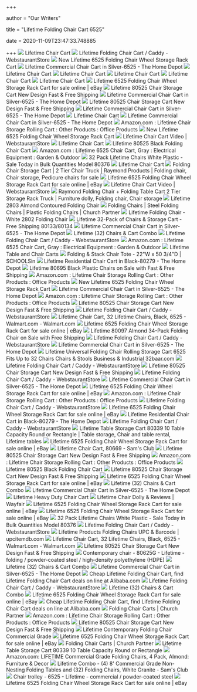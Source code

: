 +++
        
author = "Our Writers"
        
title = "Lifetime Folding Chair Cart 6525"
        
date = 2020-11-09T23:47:33.748885
        
+++
[ ![](https://marvel-b1-cdn.bc0a.com/f00000000107743/www.lifetime.com/imagecache/kodachrome/product/main/4415d233-9314-4f42-bd0e-8fe73b04ae24.jpg)](https://marvel-b1-cdn.bc0a.com/f00000000107743/www.lifetime.com/imagecache/kodachrome/product/main/4415d233-9314-4f42-bd0e-8fe73b04ae24.jpg) Lifetime Chair Cart
[ ![](https://cdnimg.webstaurantstore.com/images/products/large/57936/591530.jpg)](https://cdnimg.webstaurantstore.com/images/products/large/57936/591530.jpg) Lifetime Folding Chair Cart / Caddy - WebstaurantStore
[ ![](https://www.competitiveedgeproducts.com/assets/images/6525-03.jpg)](https://www.competitiveedgeproducts.com/assets/images/6525-03.jpg) New Lifetime 6525 Folding Chair Wheel Storage Rack Cart
[ ![](https://images.homedepot-static.com/productImages/123d2007-9ec6-492d-9142-25d10dffc9a6/svn/lifetime-platform-trucks-dollies-6525-64_1000.jpg)](https://images.homedepot-static.com/productImages/123d2007-9ec6-492d-9142-25d10dffc9a6/svn/lifetime-platform-trucks-dollies-6525-64_1000.jpg) Lifetime Commercial Chair Cart in Silver-6525 - The Home Depot
[ ![](https://marvel-b1-cdn.bc0a.com/f00000000107743/www.lifetime.com/imagecache/kodachrome/product/main/890e90f9-f9fc-4bbf-86da-2e3146687bac.jpg)](https://marvel-b1-cdn.bc0a.com/f00000000107743/www.lifetime.com/imagecache/kodachrome/product/main/890e90f9-f9fc-4bbf-86da-2e3146687bac.jpg) Lifetime Chair Cart
[ ![](https://marvel-b1-cdn.bc0a.com/f00000000107743/www.lifetime.com/imagecache/kodachrome/product/main/3fe43591-d9ca-4f43-b154-cca84a8d27ab.jpg)](https://marvel-b1-cdn.bc0a.com/f00000000107743/www.lifetime.com/imagecache/kodachrome/product/main/3fe43591-d9ca-4f43-b154-cca84a8d27ab.jpg) Lifetime Chair Cart
[ ![](https://marvel-b1-cdn.bc0a.com/f00000000107743/www.lifetime.com/imagecache/kodachrome/product/main/344afaf2-45a9-486d-94c8-905f9989ccfe.jpg)](https://marvel-b1-cdn.bc0a.com/f00000000107743/www.lifetime.com/imagecache/kodachrome/product/main/344afaf2-45a9-486d-94c8-905f9989ccfe.jpg) Lifetime Chair Cart
[ ![](https://marvel-b1-cdn.bc0a.com/f00000000107743/www.lifetime.com/imagecache/kodachrome/product/main/de47db07-69ff-4f31-b1d5-dc353599609c.jpg)](https://marvel-b1-cdn.bc0a.com/f00000000107743/www.lifetime.com/imagecache/kodachrome/product/main/de47db07-69ff-4f31-b1d5-dc353599609c.jpg) Lifetime Chair Cart
[ ![](https://marvel-b1-cdn.bc0a.com/f00000000107743/www.lifetime.com/imagecache/kodachrome/product/main/bcfe44e9-3cec-422d-99b8-bd1ba96d723a.jpg)](https://marvel-b1-cdn.bc0a.com/f00000000107743/www.lifetime.com/imagecache/kodachrome/product/main/bcfe44e9-3cec-422d-99b8-bd1ba96d723a.jpg) Lifetime Chair Cart
[ ![](https://i.ebayimg.com/00/s/MTYwMFgxNjAw/z/KCsAAOSwCEhehpmJ/$_1.JPG?set_id=880000500F)](https://i.ebayimg.com/00/s/MTYwMFgxNjAw/z/KCsAAOSwCEhehpmJ/$_1.JPG?set_id=880000500F) Lifetime 6525 Folding Chair Wheel Storage Rack Cart for sale online | eBay
[ ![](https://www.competitiveedgeproducts.com/assets/images/80525_5.jpg)](https://www.competitiveedgeproducts.com/assets/images/80525_5.jpg) Lifetime 80525 Chair Storage Cart New Design Fast & Free Shipping
[ ![](https://images.homedepot-static.com/productImages/32897e35-946a-4c3c-892d-4718d3cfec11/svn/lifetime-platform-trucks-dollies-6525-e1_600.jpg)](https://images.homedepot-static.com/productImages/32897e35-946a-4c3c-892d-4718d3cfec11/svn/lifetime-platform-trucks-dollies-6525-e1_600.jpg) Lifetime Commercial Chair Cart in Silver-6525 - The Home Depot
[ ![](https://www.competitiveedgeproducts.com/assets/images/80525_6.jpg)](https://www.competitiveedgeproducts.com/assets/images/80525_6.jpg) Lifetime 80525 Chair Storage Cart New Design Fast & Free Shipping
[ ![](https://images.homedepot-static.com/productImages/f94415f3-6fd0-46c3-afba-40eb96feb233/svn/lifetime-platform-trucks-dollies-6525-31_600.jpg)](https://images.homedepot-static.com/productImages/f94415f3-6fd0-46c3-afba-40eb96feb233/svn/lifetime-platform-trucks-dollies-6525-31_600.jpg) Lifetime Commercial Chair Cart in Silver-6525 - The Home Depot
[ ![](http://img.youtube.com/vi/JEUi5Xb1FmE/0.jpg)](http://img.youtube.com/vi/JEUi5Xb1FmE/0.jpg) Lifetime Chair Cart
[ ![](https://images.homedepot-static.com/productImages/9f231370-8e2c-4c7a-939a-ea774f6285b5/svn/lifetime-platform-trucks-dollies-6525-40_600.jpg)](https://images.homedepot-static.com/productImages/9f231370-8e2c-4c7a-939a-ea774f6285b5/svn/lifetime-platform-trucks-dollies-6525-40_600.jpg) Lifetime Commercial Chair Cart in Silver-6525 - The Home Depot
[ ![](https://images-na.ssl-images-amazon.com/images/I/619uEa6HMaL._AC_SL1500_.jpg)](https://images-na.ssl-images-amazon.com/images/I/619uEa6HMaL._AC_SL1500_.jpg) Amazon.com : Lifetime Chair Storage Rolling Cart : Other Products : Office  Products
[ ![](https://www.competitiveedgeproducts.com/assets/images/APP_PRODUCT_IMAGE_11159_616807_0_0.jpg)](https://www.competitiveedgeproducts.com/assets/images/APP_PRODUCT_IMAGE_11159_616807_0_0.jpg) New Lifetime 6525 Folding Chair Wheel Storage Rack Cart
[ ![](https://cdnimg.webstaurantstore.com/images/videos/extra_large/chaircartthumb2.jpg)](https://cdnimg.webstaurantstore.com/images/videos/extra_large/chaircartthumb2.jpg) Lifetime Chair Cart Video | WebstaurantStore
[ ![](https://marvel-b1-cdn.bc0a.com/f00000000107743/www.lifetime.com/imagecache/kodachrome/product/main/a1d84be6-315b-4407-ad7b-02b8ad693d39.jpg)](https://marvel-b1-cdn.bc0a.com/f00000000107743/www.lifetime.com/imagecache/kodachrome/product/main/a1d84be6-315b-4407-ad7b-02b8ad693d39.jpg) Lifetime Chair Cart
[ ![](https://cdnimg.webstaurantstore.com/images/products/large/412351/1541873.jpg)](https://cdnimg.webstaurantstore.com/images/products/large/412351/1541873.jpg) Lifetime 80525 Black Folding Chair Cart
[ ![](https://images-na.ssl-images-amazon.com/images/I/71FmmHVRghL._AC_SL1500_.jpg)](https://images-na.ssl-images-amazon.com/images/I/71FmmHVRghL._AC_SL1500_.jpg) Amazon.com : Lifetime 6525 Chair Cart, Gray : Electrical Equipment : Garden  & Outdoor
[ ![](https://www.competitiveedgeproducts.com/assets/images/22802-01.jpg)](https://www.competitiveedgeproducts.com/assets/images/22802-01.jpg) 32 Pack Lifetime Chairs White Plastic - Sale Today in Bulk Quantities Model  80376
[ ![](https://marvel-b1-cdn.bc0a.com/f00000000107743/www.lifetime.com/imagecache/kodachrome/product/main/99c7fcce-d4e4-47a8-854f-a16c056091f7.jpg)](https://marvel-b1-cdn.bc0a.com/f00000000107743/www.lifetime.com/imagecache/kodachrome/product/main/99c7fcce-d4e4-47a8-854f-a16c056091f7.jpg) Lifetime Chair Cart
[ ![](https://i.pinimg.com/originals/a2/02/b1/a202b1c470384cd03bc4691648f11f63.jpg)](https://i.pinimg.com/originals/a2/02/b1/a202b1c470384cd03bc4691648f11f63.jpg) Folding Chair Storage Cart | 2 Tier Chair Truck | Raymond Products | Folding  chair, Chair storage, Pedicure chairs for sale
[ ![](https://i.ebayimg.com/images/g/XEwAAOSw0NZehpmJ/s-l1600.jpg)](https://i.ebayimg.com/images/g/XEwAAOSw0NZehpmJ/s-l1600.jpg) Lifetime 6525 Folding Chair Wheel Storage Rack Cart for sale online | eBay
[ ![](https://cdnimg.webstaurantstore.com/images/videos/extra_large/lifetimechaircart_380_400kbps.jpg)](https://cdnimg.webstaurantstore.com/images/videos/extra_large/lifetimechaircart_380_400kbps.jpg) Lifetime Chair Cart Video | WebstaurantStore
[ ![](https://i.pinimg.com/600x315/66/1c/06/661c06c6a21b13e186e977023a6ce84f.jpg)](https://i.pinimg.com/600x315/66/1c/06/661c06c6a21b13e186e977023a6ce84f.jpg) Raymond Folding Chair + Folding Table Cart 2 Tier Storage Rack Truck |  Furniture dolly, Folding chair, Chair storage
[ ![](https://cdnimg.webstaurantstore.com/images/products/large/33394/1492058.jpg)](https://cdnimg.webstaurantstore.com/images/products/large/33394/1492058.jpg) Lifetime 2803 Almond Contoured Folding Chair
[ ![](https://storage.googleapis.com/ppg-media-production/cache-a/c9/c9/c9c99391fbde7beca1a2f306b97e697a.jpg)](https://storage.googleapis.com/ppg-media-production/cache-a/c9/c9/c9c99391fbde7beca1a2f306b97e697a.jpg) Folding Chairs | Steel Folding Chairs | Plastic Folding Chairs | Church  Partner
[ ![](https://cdnimg.webstaurantstore.com/images/products/large/8795/1490034.jpg)](https://cdnimg.webstaurantstore.com/images/products/large/8795/1490034.jpg) Lifetime Folding Chair - White 2802 Folding Chair
[ ![](https://www.competitiveedgeproducts.com/assets/images/80133small-10.jpg)](https://www.competitiveedgeproducts.com/assets/images/80133small-10.jpg) Lifetime 32-Pack of Chairs & Storage Cart - Free Shipping 80133/80134
[ ![](https://f1.media.brightcove.com/8/1834613806001/1834613806001_4623299159001_4623297029001-vs.jpg?pubId=66036796001&videoId=4631457192001)](https://f1.media.brightcove.com/8/1834613806001/1834613806001_4623299159001_4623297029001-vs.jpg?pubId=66036796001&videoId=4631457192001) Lifetime Commercial Chair Cart in Silver-6525 - The Home Depot
[ ![](https://marvel-b1-cdn.bc0a.com/f00000000107743/www.lifetime.com/imagecache/kodachrome/product/main/3613d4d8-360b-4545-a9b6-02b1e773a729.jpg)](https://marvel-b1-cdn.bc0a.com/f00000000107743/www.lifetime.com/imagecache/kodachrome/product/main/3613d4d8-360b-4545-a9b6-02b1e773a729.jpg) Lifetime (32) Chairs & Cart Combo
[ ![](https://cdnimg.webstaurantstore.com/images/products/medium/401561/1907140.jpg)](https://cdnimg.webstaurantstore.com/images/products/medium/401561/1907140.jpg) Lifetime Folding Chair Cart / Caddy - WebstaurantStore
[ ![](https://images-na.ssl-images-amazon.com/images/I/71dLvKrhPvL._AC_SL1500_.jpg)](https://images-na.ssl-images-amazon.com/images/I/71dLvKrhPvL._AC_SL1500_.jpg) Amazon.com : Lifetime 6525 Chair Cart, Gray : Electrical Equipment : Garden  & Outdoor
[ ![](https://www.competitiveedgeproducts.com/assets/images/84chaircaddy-01.jpg)](https://www.competitiveedgeproducts.com/assets/images/84chaircaddy-01.jpg) Lifetime Table and Chair Carts
[ ![](https://schoolsin.com/Merchant5/graphics/00000001/600_Foldgchairs_s.jpg)](https://schoolsin.com/Merchant5/graphics/00000001/600_Foldgchairs_s.jpg) Folding & Stack Chair Tote - 22"W x 50 3/4"D | SCHOOLSin
[ ![](https://images.homedepot-static.com/productImages/8e61ddda-2499-415d-b4cd-e3df5bc9800b/svn/lifetime-platform-trucks-dollies-80279-64_600.jpg)](https://images.homedepot-static.com/productImages/8e61ddda-2499-415d-b4cd-e3df5bc9800b/svn/lifetime-platform-trucks-dollies-80279-64_600.jpg) Lifetime Residential Chair Cart in Black-80279 - The Home Depot
[ ![](https://www.competitiveedgeproducts.com/assets/images/80695-32pack.png)](https://www.competitiveedgeproducts.com/assets/images/80695-32pack.png) Lifetime 80695 Black Plastic Chairs on Sale with Fast & Free Shipping
[ ![](https://images-na.ssl-images-amazon.com/images/I/71NQUDJAjNL._AC_UL320_SR286,320_.jpg)](https://images-na.ssl-images-amazon.com/images/I/71NQUDJAjNL._AC_UL320_SR286,320_.jpg) Amazon.com : Lifetime Chair Storage Rolling Cart : Other Products : Office  Products
[ ![](https://www.competitiveedgeproducts.com/assets/images/6525-02.jpg)](https://www.competitiveedgeproducts.com/assets/images/6525-02.jpg) New Lifetime 6525 Folding Chair Wheel Storage Rack Cart
[ ![](https://images.homedepot-static.com/productImages/87b85a63-705d-4fdf-aec1-e584804b3846/svn/adiroffice-platform-trucks-dollies-690-01-64_600.jpg)](https://images.homedepot-static.com/productImages/87b85a63-705d-4fdf-aec1-e584804b3846/svn/adiroffice-platform-trucks-dollies-690-01-64_600.jpg) Lifetime Commercial Chair Cart in Silver-6525 - The Home Depot
[ ![](https://m.media-amazon.com/images/I/717cUOiQFmL._AC_SS350_.jpg)](https://m.media-amazon.com/images/I/717cUOiQFmL._AC_SS350_.jpg) Amazon.com : Lifetime Chair Storage Rolling Cart : Other Products : Office  Products
[ ![](https://www.competitiveedgeproducts.com/assets/images/80525_4.jpg)](https://www.competitiveedgeproducts.com/assets/images/80525_4.jpg) Lifetime 80525 Chair Storage Cart New Design Fast & Free Shipping
[ ![](https://cdnimg.webstaurantstore.com/images/documents/specsheets/6525_513.jpg)](https://cdnimg.webstaurantstore.com/images/documents/specsheets/6525_513.jpg) Lifetime Folding Chair Cart / Caddy - WebstaurantStore
[ ![](https://i5.walmartimages.com/dfw/6e29e393-6e0b/k2-_4aadfccf-6ab1-461c-9f45-46cbb0082c77.v1.jpg)](https://i5.walmartimages.com/dfw/6e29e393-6e0b/k2-_4aadfccf-6ab1-461c-9f45-46cbb0082c77.v1.jpg) Lifetime Chair Cart, 32 Lifetime Chairs, Black, 6525 - Walmart.com -  Walmart.com
[ ![](https://i.ebayimg.com/images/g/qhAAAOSwtMVehpmJ/s-l1600.jpg)](https://i.ebayimg.com/images/g/qhAAAOSwtMVehpmJ/s-l1600.jpg) Lifetime 6525 Folding Chair Wheel Storage Rack Cart for sale online | eBay
[ ![](https://www.competitiveedgeproducts.com/assets/images/80074-03.jpg)](https://www.competitiveedgeproducts.com/assets/images/80074-03.jpg) Lifetime 80097 Almond 34-Pack Folding Chair on Sale with Free Shipping
[ ![](https://cdnimg.webstaurantstore.com/images/products/medium/429594/1987443.jpg)](https://cdnimg.webstaurantstore.com/images/products/medium/429594/1987443.jpg) Lifetime Folding Chair Cart / Caddy - WebstaurantStore
[ ![](https://images.homedepot-static.com/productImages/eea2c027-c23b-4070-a2a2-6f1d2dfefb3c/svn/adiroffice-platform-trucks-dollies-690-02-64_600.jpg)](https://images.homedepot-static.com/productImages/eea2c027-c23b-4070-a2a2-6f1d2dfefb3c/svn/adiroffice-platform-trucks-dollies-690-02-64_600.jpg) Lifetime Commercial Chair Cart in Silver-6525 - The Home Depot
[ ![](https://i.pinimg.com/236x/83/fe/95/83fe959a4f464072c1f6ca0adc535a9e--lodge-wedding-wedding-weekend.jpg)](https://i.pinimg.com/236x/83/fe/95/83fe959a4f464072c1f6ca0adc535a9e--lodge-wedding-wedding-weekend.jpg) Lifetime Universal Folding Chair Rolling Storage Cart 6525 Fits Up to 32 Chairs  Chairs & Stools Business & Industrial 32baar.com
[ ![](https://cdnimg.webstaurantstore.com/images/expanded-descriptions/5/7/57936/88f04c9d-baab-b10a-8fd74015ed25b66f.jpg)](https://cdnimg.webstaurantstore.com/images/expanded-descriptions/5/7/57936/88f04c9d-baab-b10a-8fd74015ed25b66f.jpg) Lifetime Folding Chair Cart / Caddy - WebstaurantStore
[ ![](https://i.ytimg.com/vi/ks_spNsBOeE/maxresdefault.jpg)](https://i.ytimg.com/vi/ks_spNsBOeE/maxresdefault.jpg) Lifetime 80525 Chair Storage Cart New Design Fast & Free Shipping
[ ![](https://cdnimg.webstaurantstore.com/images/products/medium/402493/1908492.jpg)](https://cdnimg.webstaurantstore.com/images/products/medium/402493/1908492.jpg) Lifetime Folding Chair Cart / Caddy - WebstaurantStore
[ ![](https://images.homedepot-static.com/productImages/0f97f274-aa37-4954-909e-d1441ed1493f/svn/vestil-moving-carts-ctc-1856-b-64_600.jpg)](https://images.homedepot-static.com/productImages/0f97f274-aa37-4954-909e-d1441ed1493f/svn/vestil-moving-carts-ctc-1856-b-64_600.jpg) Lifetime Commercial Chair Cart in Silver-6525 - The Home Depot
[ ![](https://i.ebayimg.com/images/g/2rUAAOSwFoher-tZ/s-l225.jpg)](https://i.ebayimg.com/images/g/2rUAAOSwFoher-tZ/s-l225.jpg) Lifetime 6525 Folding Chair Wheel Storage Rack Cart for sale online | eBay
[ ![](https://m.media-amazon.com/images/I/81axG7H31FL._AC_SS350_.jpg)](https://m.media-amazon.com/images/I/81axG7H31FL._AC_SS350_.jpg) Amazon.com : Lifetime Chair Storage Rolling Cart : Other Products : Office  Products
[ ![](https://cdnimg.webstaurantstore.com/images/vendor/medium/20150323/lifetime_logo_hr.jpg)](https://cdnimg.webstaurantstore.com/images/vendor/medium/20150323/lifetime_logo_hr.jpg) Lifetime Folding Chair Cart / Caddy - WebstaurantStore
[ ![](https://i.ebayimg.com/images/g/xHEAAOSwiMtehF8a/s-l225.jpg)](https://i.ebayimg.com/images/g/xHEAAOSwiMtehF8a/s-l225.jpg) Lifetime 6525 Folding Chair Wheel Storage Rack Cart for sale online | eBay
[ ![](https://images.homedepot-static.com/productImages/cc656d09-6eac-4f25-b5a7-602baa9441b8/svn/lifetime-platform-trucks-dollies-80279-a0_600.jpg)](https://images.homedepot-static.com/productImages/cc656d09-6eac-4f25-b5a7-602baa9441b8/svn/lifetime-platform-trucks-dollies-80279-a0_600.jpg) Lifetime Residential Chair Cart in Black-80279 - The Home Depot
[ ![](https://cdnimg.webstaurantstore.com/images/products/medium/429604/1600911.jpg)](https://cdnimg.webstaurantstore.com/images/products/medium/429604/1600911.jpg) Lifetime Folding Chair Cart / Caddy - WebstaurantStore
[ ![](https://i.pinimg.com/originals/15/7a/0e/157a0e10fc3278a2d1377b4691db3638.jpg)](https://i.pinimg.com/originals/15/7a/0e/157a0e10fc3278a2d1377b4691db3638.jpg) Lifetime Table Storage Cart 80339 10 Table Capacity Round or Rectangle |  Table storage, Chair and table rental, Lifetime tables
[ ![](https://i.ebayimg.com/images/g/P5kAAOSwI~hevVZY/s-l225.jpg)](https://i.ebayimg.com/images/g/P5kAAOSwI~hevVZY/s-l225.jpg) Lifetime 6525 Folding Chair Wheel Storage Rack Cart for sale online | eBay
[ ![](https://images.samsclubresources.com/is/image/samsclub/0008148381376_A?wid=280&hei=280)](https://images.samsclubresources.com/is/image/samsclub/0008148381376_A?wid=280&hei=280) Lifetime Chair Cart, 80669 - Sam's Club
[ ![](https://www.competitiveedgeproducts.com/assets/images/80525_2.jpg)](https://www.competitiveedgeproducts.com/assets/images/80525_2.jpg) Lifetime 80525 Chair Storage Cart New Design Fast & Free Shipping
[ ![](https://images-na.ssl-images-amazon.com/images/I/71QbzKNRo6L._AC_UL160_SR160,160_.jpg)](https://images-na.ssl-images-amazon.com/images/I/71QbzKNRo6L._AC_UL160_SR160,160_.jpg) Amazon.com : Lifetime Chair Storage Rolling Cart : Other Products : Office  Products
[ ![](https://cdnimg.webstaurantstore.com/images/products/large/412351/1542419.jpg)](https://cdnimg.webstaurantstore.com/images/products/large/412351/1542419.jpg) Lifetime 80525 Black Folding Chair Cart
[ ![](https://www.competitiveedgeproducts.com/assets/images/80525_3.jpg)](https://www.competitiveedgeproducts.com/assets/images/80525_3.jpg) Lifetime 80525 Chair Storage Cart New Design Fast & Free Shipping
[ ![](https://i.ebayimg.com/images/g/-TwAAOSwxD1ehpmJ/s-l1600.jpg)](https://i.ebayimg.com/images/g/-TwAAOSwxD1ehpmJ/s-l1600.jpg) Lifetime 6525 Folding Chair Wheel Storage Rack Cart for sale online | eBay
[ ![](https://marvel-b1-cdn.bc0a.com/f00000000107743/www.lifetime.com/imagecache/kodachrome/product/main/f1934b89-69bd-4bc7-ad15-de55d37a4d0d.jpg)](https://marvel-b1-cdn.bc0a.com/f00000000107743/www.lifetime.com/imagecache/kodachrome/product/main/f1934b89-69bd-4bc7-ad15-de55d37a4d0d.jpg) Lifetime (32) Chairs & Cart Combo
[ ![](https://images.homedepot-static.com/productImages/8765d6f9-152d-4779-9c79-90e06accf61d/svn/carnegy-avenue-platform-trucks-dollies-cga-xu-207820-bl-hd-64_300.jpg)](https://images.homedepot-static.com/productImages/8765d6f9-152d-4779-9c79-90e06accf61d/svn/carnegy-avenue-platform-trucks-dollies-cga-xu-207820-bl-hd-64_300.jpg) Lifetime Commercial Chair Cart in Silver-6525 - The Home Depot
[ ![](https://marvel-b1-cdn.bc0a.com/f00000000107743/www.lifetime.com/imagecache/kodachrome/product/main/35cee65b-b2df-4605-9830-bb7938a25e99.jpg)](https://marvel-b1-cdn.bc0a.com/f00000000107743/www.lifetime.com/imagecache/kodachrome/product/main/35cee65b-b2df-4605-9830-bb7938a25e99.jpg) Lifetime Heavy Duty Chair Cart
[ ![](https://secure.img1-fg.wfcdn.com/im/12089165/resize-h600-w600%5Ecompr-r85/5942/59421573/Chair+Dolly.jpg)](https://secure.img1-fg.wfcdn.com/im/12089165/resize-h600-w600%5Ecompr-r85/5942/59421573/Chair+Dolly.jpg) Lifetime Chair Dolly & Reviews | Wayfair
[ ![](https://i.ebayimg.com/images/g/wv8AAOSw56JenQQL/s-l225.jpg)](https://i.ebayimg.com/images/g/wv8AAOSw56JenQQL/s-l225.jpg) Lifetime 6525 Folding Chair Wheel Storage Rack Cart for sale online | eBay
[ ![](https://i.ebayimg.com/images/g/X-oAAOSwH5NehpmJ/s-l1600.jpg)](https://i.ebayimg.com/images/g/X-oAAOSwH5NehpmJ/s-l1600.jpg) Lifetime 6525 Folding Chair Wheel Storage Rack Cart for sale online | eBay
[ ![](https://www.competitiveedgeproducts.com/assets/images/05012-07.jpeg)](https://www.competitiveedgeproducts.com/assets/images/05012-07.jpeg) 32 Pack Lifetime Chairs White Plastic - Sale Today in Bulk Quantities Model  80376
[ ![](https://cdnimg.webstaurantstore.com/images/expanded-descriptions/5/7/57936/892779dc-f1f8-6495-076fca2bee6eb4ae.jpg)](https://cdnimg.webstaurantstore.com/images/expanded-descriptions/5/7/57936/892779dc-f1f8-6495-076fca2bee6eb4ae.jpg) Lifetime Folding Chair Cart / Caddy - WebstaurantStore
[ ![](https://i5.walmartimages.com/asr/4666369c-411d-444e-a840-b02a2e124e9d_1.de6dc668bc6448550458e2c7fa11a6bb.jpeg?odnHeight=450&odnWidth=450&odnBg=ffffff)](https://i5.walmartimages.com/asr/4666369c-411d-444e-a840-b02a2e124e9d_1.de6dc668bc6448550458e2c7fa11a6bb.jpeg?odnHeight=450&odnWidth=450&odnBg=ffffff) Lifetime Products Folding Chairs UPC & Barcode | upcitemdb.com
[ ![](https://i5.walmartimages.com/dfw/6e29e393-cdb2/k2-_dd3dbd71-5316-44db-b4c0-b19b7929b324.v1.jpg)](https://i5.walmartimages.com/dfw/6e29e393-cdb2/k2-_dd3dbd71-5316-44db-b4c0-b19b7929b324.v1.jpg) Lifetime Chair Cart, 32 Lifetime Chairs, Black, 6525 - Walmart.com -  Walmart.com
[ ![](https://www.competitiveedgeproducts.com/assets/images/2802small-10.jpg)](https://www.competitiveedgeproducts.com/assets/images/2802small-10.jpg) Lifetime 80525 Chair Storage Cart New Design Fast & Free Shipping
[ ![](https://img.archiexpo.com/images_ae/photo-g/162039-15490173.webp)](https://img.archiexpo.com/images_ae/photo-g/162039-15490173.webp) Contemporary chair - 80625G - Lifetime - folding / powder-coated steel /  high-density polyethylene (HDPE)
[ ![](https://marvel-b1-cdn.bc0a.com/f00000000107743/www.lifetime.com/imagecache/kodachrome/product/main/f7797090-9d18-4f3e-a0a7-7526785759bf.jpg)](https://marvel-b1-cdn.bc0a.com/f00000000107743/www.lifetime.com/imagecache/kodachrome/product/main/f7797090-9d18-4f3e-a0a7-7526785759bf.jpg) Lifetime (32) Chairs & Cart Combo
[ ![](https://images.homedepot-static.com/productImages/03914b2f-0741-4100-bc3f-4d71b82a809d/svn/carlisle-platform-trucks-dollies-tts10003-64_300.jpg)](https://images.homedepot-static.com/productImages/03914b2f-0741-4100-bc3f-4d71b82a809d/svn/carlisle-platform-trucks-dollies-tts10003-64_300.jpg) Lifetime Commercial Chair Cart in Silver-6525 - The Home Depot
[ ![](https://sc01.alicdn.com/kf/HTB1sw_IRXXXXXcjXpXXq6xXFXXXQ.jpg)](https://sc01.alicdn.com/kf/HTB1sw_IRXXXXXcjXpXXq6xXFXXXQ.jpg) Cheap Lifetime Folding Chair Cart, find Lifetime Folding Chair Cart deals  on line at Alibaba.com
[ ![](https://cdnimg.webstaurantstore.com/images/products/small/521448/1920111.jpg)](https://cdnimg.webstaurantstore.com/images/products/small/521448/1920111.jpg) Lifetime Folding Chair Cart / Caddy - WebstaurantStore
[ ![](https://marvel-b1-cdn.bc0a.com/f00000000107743/www.lifetime.com/imagecache/kodachrome/product/main/6436470b-06f9-4611-ab79-8faf1e6db143.jpg)](https://marvel-b1-cdn.bc0a.com/f00000000107743/www.lifetime.com/imagecache/kodachrome/product/main/6436470b-06f9-4611-ab79-8faf1e6db143.jpg) Lifetime (32) Chairs & Cart Combo
[ ![](https://i.ebayimg.com/images/g/Mo8AAOSwNg1fgm46/s-l225.jpg)](https://i.ebayimg.com/images/g/Mo8AAOSwNg1fgm46/s-l225.jpg) Lifetime 6525 Folding Chair Wheel Storage Rack Cart for sale online | eBay
[ ![](https://sc01.alicdn.com/kf/HTB1f0VPOXXXXXX7XXXXq6xXFXXXG.jpg)](https://sc01.alicdn.com/kf/HTB1f0VPOXXXXXX7XXXXq6xXFXXXG.jpg) Cheap Lifetime Folding Chair Cart, find Lifetime Folding Chair Cart deals  on line at Alibaba.com
[ ![](https://storage.googleapis.com/ppg-media-production/cache-a/7c/2d/7c2dc097bfa94f5cde81cf8b8392c0f0.jpg)](https://storage.googleapis.com/ppg-media-production/cache-a/7c/2d/7c2dc097bfa94f5cde81cf8b8392c0f0.jpg) Folding Chair Carts | Church Partner
[ ![](https://images-na.ssl-images-amazon.com/images/I/6155HR3GhUL._AC_UL160_SR160,160_.jpg)](https://images-na.ssl-images-amazon.com/images/I/6155HR3GhUL._AC_UL160_SR160,160_.jpg) Amazon.com : Lifetime Chair Storage Rolling Cart : Other Products : Office  Products
[ ![](https://i.ytimg.com/vi/ks_spNsBOeE/hqdefault.jpg)](https://i.ytimg.com/vi/ks_spNsBOeE/hqdefault.jpg) Lifetime 80525 Chair Storage Cart New Design Fast & Free Shipping
[ ![](https://marvel-b1-cdn.bc0a.com/f00000000107743/www.lifetime.com/imagecache/kodachrome/product/main/76597794-a33d-4335-b19e-dc3f5592322b.jpg)](https://marvel-b1-cdn.bc0a.com/f00000000107743/www.lifetime.com/imagecache/kodachrome/product/main/76597794-a33d-4335-b19e-dc3f5592322b.jpg) Lifetime Contemporary Folding Chair Commercial Grade
[ ![](https://i.ebayimg.com/images/g/yIQAAOSwlsVehpmJ/s-l1600.jpg)](https://i.ebayimg.com/images/g/yIQAAOSwlsVehpmJ/s-l1600.jpg) Lifetime 6525 Folding Chair Wheel Storage Rack Cart for sale online | eBay
[ ![](https://storage.googleapis.com/ppg-media-production/cache-a/9c/04/9c0491f6c13c463b7486f3e8bf9a1649.png)](https://storage.googleapis.com/ppg-media-production/cache-a/9c/04/9c0491f6c13c463b7486f3e8bf9a1649.png) Folding Chair Carts | Church Partner
[ ![](https://www.competitiveedgeproducts.com/assets/images/80339-03.jpeg)](https://www.competitiveedgeproducts.com/assets/images/80339-03.jpeg) Lifetime Table Storage Cart 80339 10 Table Capacity Round or Rectangle
[ ![](https://images-na.ssl-images-amazon.com/images/I/71dHxyj6o-L._AC_SL1500_.jpg)](https://images-na.ssl-images-amazon.com/images/I/71dHxyj6o-L._AC_SL1500_.jpg) Amazon.com: LIFETIME Commercial Grade Folding Chairs, 4 Pack, Almond:  Furniture & Decor
[ ![](https://scene7.samsclub.com/is/image/samsclub/0008148300391_A)](https://scene7.samsclub.com/is/image/samsclub/0008148300391_A) Lifetime Combo - (4) 8' Commercial Grade Non-Nesting Folding Tables and  (32) Folding Chairs, White Granite - Sam's Club
[ ![](https://video.archiexpo.com/video_ae/video-thb-g/133999.jpg)](https://video.archiexpo.com/video_ae/video-thb-g/133999.jpg) Chair trolley - 6525 - Lifetime - commercial / powder-coated steel
[ ![](https://i.ebayimg.com/images/g/9eQAAOSwzAxehpmJ/s-l1600.jpg)](https://i.ebayimg.com/images/g/9eQAAOSwzAxehpmJ/s-l1600.jpg) Lifetime 6525 Folding Chair Wheel Storage Rack Cart for sale online | eBay
